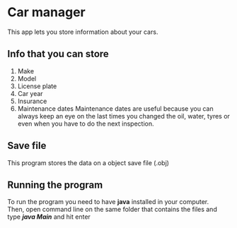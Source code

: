 # Car manager

This app lets you store information about your cars.  

## Info that you can store
1. Make
2. Model
3. License plate
4. Car year
5. Insurance
6. Maintenance dates
Maintenance dates are useful because you can always keep an eye on the last times you changed the oil, water, tyres or even when you have to do the next inspection.  

## Save file
This program stores the data on a object save file (.obj)

## Running the program
To run the program you need to have **java** installed in your computer.  
Then, open command line on the same folder that contains the files and type ***java Main*** and hit enter
